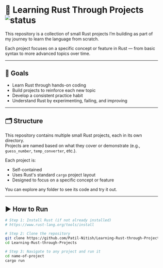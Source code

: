 # 🦀 Learning Rust Through Projects ![status](https://img.shields.io/badge/status-Learning_Rust-ffaa00?style=flat-square)

This repository is a collection of small Rust projects I’m building as part of my journey to learn the language from scratch.

Each project focuses on a specific concept or feature in Rust — from basic syntax to more advanced topics over time.

---

## 🎯 Goals

- Learn Rust through hands-on coding  
- Build projects to reinforce each new topic  
- Develop a consistent practice habit  
- Understand Rust by experimenting, failing, and improving  

---

## 🗂️ Structure

This repository contains multiple small Rust projects, each in its own directory.  
Projects are named based on what they cover or demonstrate (e.g., `guess_number`, `temp_converter`, etc.).

Each project is:

- Self-contained  
- Uses Rust's standard `cargo` project layout  
- Designed to focus on a specific concept or feature

You can explore any folder to see its code and try it out.

---

## ▶️ How to Run

```bash
# Step 1: Install Rust (if not already installed)
# https://www.rust-lang.org/tools/install

# Step 2: Clone the repository
git clone https://github.com/Patil-Nitish/Learning-Rust-through-Projects.git
cd Learning-Rust-through-Projects

# Step 3: Navigate to any project and run it
cd name-of-project
cargo run
